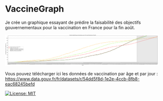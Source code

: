 # VaccineGraph
Je crée un graphique essayant de prédire la faisabilité des objectifs gouvernementaux pour la vaccination en France pour la fin août.

<img src="Tableau 2021-07-28.png" width="1000">

Vous pouvez télécharger ici les données de vaccination par âge et par jour : https://www.data.gouv.fr/fr/datasets/r/54dd5f8d-1e2e-4ccb-8fb8-eac68245befd

[![License: MIT](https://img.shields.io/badge/License-MIT-yellow.svg)](https://opensource.org/licenses/MIT)
